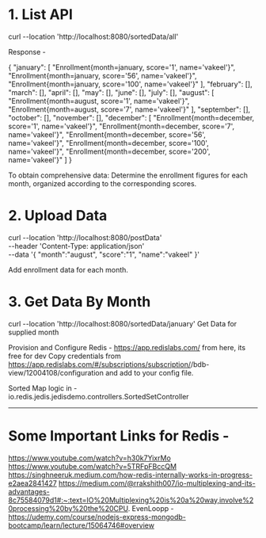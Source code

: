 # 1. List API
curl --location 'http://localhost:8080/sortedData/all' 

Response - 

{
    "january": [
        "Enrollment{month=january, score='1', name='vakeel'}",
        "Enrollment{month=january, score='56', name='vakeel'}",
        "Enrollment{month=january, score='100', name='vakeel'}"
    ],
    "february": [],
    "march": [],
    "april": [],
    "may": [],
    "june": [],
    "july": [],
    "august": [
        "Enrollment{month=august, score='1', name='vakeel'}",
        "Enrollment{month=august, score='7', name='vakeel'}"
    ],
    "september": [],
    "october": [],
    "november": [],
    "december": [
        "Enrollment{month=december, score='1', name='vakeel'}",
        "Enrollment{month=december, score='7', name='vakeel'}",
        "Enrollment{month=december, score='56', name='vakeel'}",
        "Enrollment{month=december, score='100', name='vakeel'}",
        "Enrollment{month=december, score='200', name='vakeel'}"
    ]
}

To obtain comprehensive data: Determine the enrollment figures for each month, organized according to the corresponding scores.

# 2. Upload Data
curl --location 'http://localhost:8080/postData' \
--header 'Content-Type: application/json' \
--data '{
    "month":"august",
    "score":"1",
    "name":"vakeel"
}'

Add enrollment data for each month.

# 3. Get Data By Month
curl --location 'http://localhost:8080/sortedData/january'
Get Data for supplied month



Provision and Configure Redis - https://app.redislabs.com/ from here, its free for dev
Copy credentials from https://app.redislabs.com/#/subscriptions/subscription/<yourid>/bdb-view/12004108/configuration and add to your config file.

Sorted Map logic in - io.redis.jedis.jedisdemo.controllers.SortedSetController

---------------------------------------------------------------------------------
# Some Important Links for Redis -

https://www.youtube.com/watch?v=h30k7YixrMo
https://www.youtube.com/watch?v=5TRFpFBccQM
https://singhneeruk.medium.com/how-redis-internally-works-in-progress-e2aea2841427
https://medium.com/@rrakshith007/io-multiplexing-and-its-advantages-8c75584079d1#:~:text=IO%20Multiplexing%20is%20a%20way,involve%20processing%20by%20the%20CPU.
EvenLoopp - https://udemy.com/course/nodejs-express-mongodb-bootcamp/learn/lecture/15064746#overview

